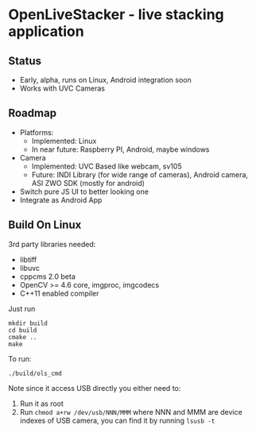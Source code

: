 # OpenLiveStacker - live stacking application

## Status

- Early, alpha, runs on Linux, Android integration soon
- Works with UVC Cameras

## Roadmap

- Platforms:
    - Implemented: Linux
    - In near future: Raspberry PI, Android, maybe windows
- Camera
    - Implemented: UVC Based like webcam, sv105
    - Future: INDI Library (for wide range of cameras), Android camera, ASI ZWO SDK (mostly for android)
- Switch pure JS UI to better looking one
- Integrate as Android App

## Build On Linux

3rd party libraries needed:

- libtiff
- libuvc 
- cppcms 2.0 beta
- OpenCV >= 4.6 core, imgproc, imgcodecs
- C++11 enabled compiler

Just run

    mkdir build
    cd build
    cmake ..
    make

To run:

    ./build/ols_cmd

Note since it access USB directly you either need to:

1. Run it as root
2. Run `chmod a+rw /dev/usb/NNN/MMM` where NNN and MMM are device indexes of USB camera, you can find it by running `lsusb -t`


